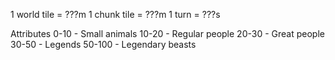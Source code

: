 1 world tile = ???m
1 chunk tile = ???m
1 turn = ???s

Attributes
0-10 - Small animals
10-20 - Regular people
20-30 - Great people
30-50 - Legends
50-100 - Legendary beasts
